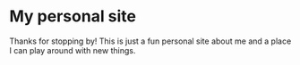 # My personal site

Thanks for stopping by! This is just a fun personal site about me and a place I can play around with new things. 
